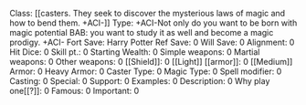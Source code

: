 Class: [[casters. They seek to discover the mysterious laws of magic and how to bend them. +ACI-]]
Type: +ACI-Not only do you want to be born with magic potential
BAB:  you want to study it as well and become a magic prodigy. +ACI-
Fort Save: Harry Potter
Ref Save: 0
Will Save: 0
Alignment: 0
Hit Dice: 0
Skill pt.: 0
Starting Wealth: 0
Simple weapons: 0
Martial weapons: 0
Other weapons: 0
[[Shield]]: 0
[[Light]] [[armor]]: 0
[[Medium]] Armor: 0
Heavy Armor: 0
Caster Type: 0
Magic Type: 0
Spell modifier: 0
Casting: 0
Special: 0
Support: 0
Examples: 0
Description: 0
Why play one[[?]]: 0
Famous: 0
Important: 0
